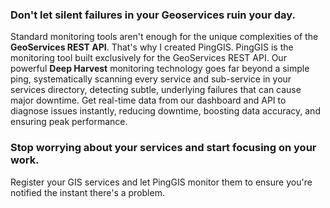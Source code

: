 ### Don't let silent failures in your Geoservices ruin your day.

Standard monitoring tools aren't enough for the unique complexities of the **GeoServices REST API**. That's why I created PingGIS.
PingGIS is the monitoring tool built exclusively for the GeoServices REST API. Our powerful **Deep Harvest** monitoring 
technology goes far beyond a simple ping, systematically scanning every service and sub-service in your services directory, 
detecting subtle, underlying failures that can cause major downtime. Get real-time data from our dashboard and API to diagnose 
issues instantly, reducing downtime, boosting data accuracy, and ensuring peak performance.

### Stop worrying about your services and start focusing on your work.
Register your GIS services and let PingGIS monitor them to ensure you're notified the instant there's a problem.
